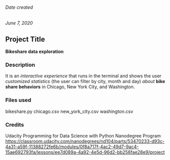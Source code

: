###### Date created
*June 7, 2020*

## Project Title
**Bikeshare data exploration**

### Description
It is an *interactive experience* that runs in the terminal and shows the user *customized statistics* (the user can filter by city, month and day) *about* **bike share behaviors** in Chicago, New York City, and Washington.

### Files used
bikeshare.py
chicago.csv
new_york_city.csv
washington.csv

### Credits
Udacity Programming for Data Science with Python Nanodegree Program https://classroom.udacity.com/nanodegrees/nd104/parts/53470233-d93c-4a31-a59f-11388272fe6b/modules/0f8a717f-4ac2-49d7-9ac4-15ae692793fa/lessons/ee7d089a-4a92-4e5d-96d2-bb256fae28e9/project
